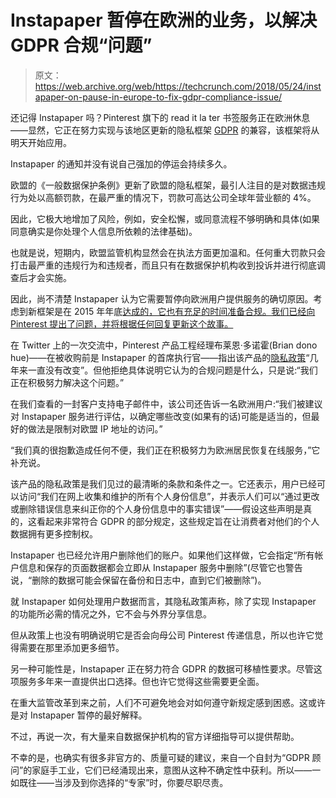 # Instapaper 暂停在欧洲的业务，以解决 GDPR 合规“问题”

> 原文：<https://web.archive.org/web/https://techcrunch.com/2018/05/24/instapaper-on-pause-in-europe-to-fix-gdpr-compliance-issue/>

还记得 Instapaper 吗？Pinterest 旗下的 read it la ter 书签服务正在欧洲休息——显然，它正在努力实现与该地区更新的隐私框架 [GDPR](https://web.archive.org/web/20230203003212/https://techcrunch.com/2018/01/20/wtf-is-gdpr/) 的兼容，该框架将从明天开始应用。

Instapaper 的通知并没有说自己强加的停运会持续多久。

欧盟的《一般数据保护条例》更新了欧盟的隐私框架，最引人注目的是对数据违规行为处以高额罚款，在最严重的情况下，罚款可高达公司全球年营业额的 4%。

因此，它极大地增加了风险，例如，安全松懈，或同意流程不够明确和具体(如果同意确实是你处理个人信息所依赖的法律基础)。

也就是说，短期内，欧盟监管机构显然会在执法方面更加温和。任何重大罚款只会打击最严重的违规行为和违规者，而且只有在数据保护机构收到投诉并进行彻底调查后才会实施。

因此，尚不清楚 Instapaper 认为它需要暂停向欧洲用户提供服务的确切原因。考虑到新框架是在 2015 年年底[达成的，它也有充足的时间准备合规。我们已经向 Pinterest 提出了问题，并将根据任何回复更新这个故事。](https://web.archive.org/web/20230203003212/https://techcrunch.com/2015/12/16/gdpr-agreed/)

在 Twitter 上的一次交流中，Pinterest 产品工程经理布莱恩·多诺霍(Brian dono hue)——在被收购前是 Instapaper 的首席执行官——指出该产品的[隐私政策](https://web.archive.org/web/20230203003212/https://www.instapaper.com/privacy)“几年来一直没有改变”。但他拒绝具体说明它认为的合规问题是什么，只是说:“我们正在积极努力解决这个问题。”

在我们查看的一封客户支持电子邮件中，该公司还告诉一名欧洲用户:“我们被建议对 Instapaper 服务进行评估，以确定哪些改变(如果有的话)可能是适当的，但最好的做法是限制对欧盟 IP 地址的访问。”

“我们真的很抱歉造成任何不便，我们正在积极努力为欧洲居民恢复在线服务，”它补充说。

该产品的隐私政策是我们见过的最清晰的条款和条件之一。它还表示，用户已经可以访问“我们在网上收集和维护的所有个人身份信息”，并表示人们可以“通过更改或删除错误信息来纠正你的个人身份信息中的事实错误”——假设这些声明是真的，这看起来非常符合 GDPR 的部分规定，这些规定旨在让消费者对他们的个人数据拥有更多控制权。

Instapaper 也已经允许用户删除他们的账户。如果他们这样做，它会指定“所有帐户信息和保存的页面数据都会立即从 Instapaper 服务中删除”(尽管它也警告说，“删除的数据可能会保留在备份和日志中，直到它们被删除”)。

就 Instapaper 如何处理用户数据而言，其隐私政策声称，除了实现 Instapaper 的功能所必需的情况之外，它不会与外界分享信息。

但从政策上也没有明确说明它是否会向母公司 Pinterest 传递信息，所以也许它觉得需要在那里添加更多细节。

另一种可能性是，Instapaper 正在努力符合 GDPR 的数据可移植性要求。尽管这项服务多年来一直提供出口选择。但也许它觉得这些需要更全面。

在重大监管改革到来之前，人们不可避免地会对如何遵守新规定感到困惑。这或许是对 Instapaper 暂停的最好解释。

不过，再说一次，有大量来自数据保护机构的官方详细指导可以提供帮助。

不幸的是，也确实有很多非官方的、质量可疑的建议，来自一个自封为“GDPR 顾问”的家庭手工业，它们已经涌现出来，意图从这种不确定性中获利。所以——一如既往——当涉及到你选择的“专家”时，你要尽职尽责。